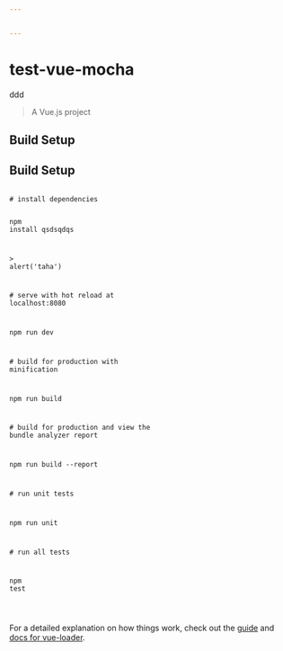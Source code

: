 ```yaml
---


---
```


<h1 id="test-vue-mocha">test-vue-mocha</h1>
<p>ddd</p>
<blockquote>
<p>A Vue.js project</p>
</blockquote>
<h2 id="build-setup">Build Setup</h2>
<h2 id="build-setup-1">Build Setup</h2>
<pre class=" language-bash"><code class="prism  language-bash">
<span class="token comment"># install dependencies</span>

<span class="token function">npm</span> <span class="token function">install</span> 
qsdsqdqs

<span class="token operator">&gt;</span> alert<span class="token punctuation">(</span><span class="token string">'taha'</span><span class="token punctuation">)</span>

  

<span class="token comment"># serve with hot reload at localhost:8080</span>

<span class="token function">npm</span> run dev

  

<span class="token comment"># build for production with minification</span>

<span class="token function">npm</span> run build

  

<span class="token comment"># build for production and view the bundle analyzer report</span>

<span class="token function">npm</span> run build --report

  

<span class="token comment"># run unit tests</span>

<span class="token function">npm</span> run unit

  

<span class="token comment"># run all tests</span>

<span class="token function">npm</span> <span class="token function">test</span>

</code></pre>
<p>For a detailed explanation on how things work, check out the <a href="http://vuejs-templates.github.io/webpack/">guide</a> and <a href="http://vuejs.github.io/vue-loader">docs for vue-loader</a>.</p>

